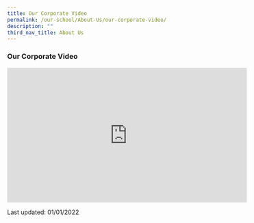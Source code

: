 ```yaml
---
title: Our Corporate Video
permalink: /our-school/About-Us/our-corporate-video/
description: ""
third_nav_title: About Us
---
```

### Our Corporate Video

<iframe width="560" height="315" src="https://www.youtube.com/embed/nuXEQFL8dbQ" title="YouTube video player" frameborder="0" allow="accelerometer; autoplay; clipboard-write; encrypted-media; gyroscope; picture-in-picture" allowfullscreen></iframe>

 
Last updated: 01/01/2022